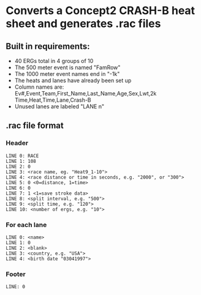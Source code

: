 # Converts a Concept2 CRASH-B heat sheet and generates .rac files

## Built in requirements:
* 40 ERGs total in 4 groups of 10
* The 500 meter event is named "FamRow"
* The 1000 meter event names end in "-1k"
* The heats and lanes have already been set up
* Column names are: Ev#,Event,Team,First_Name,Last_Name,Age,Sex,Lwt,2k Time,Heat,Time,Lane,Crash-B
* Unused lanes are labeled "LANE n"

## .rac file format

### Header
    LINE 0: RACE
    LINE 1: 108
    LINE 2: 0
    LINE 3: <race name, eg. "Heat9_1-10">
    LINE 4: <race distance or time in seconds, e.g. "2000", or "300">
    LINE 5: 0 <0=distance, 1=time>
    LINE 6: 0
    LINE 7: 1 <1=save stroke data>
    LINE 8: <split interval, e.g. "500">
    LINE 9: <split time, e.g. "120">
    LINE 10: <number of ergs, e.g. "10">

### For each lane
    LINE 0: <name>
    LINE 1: 0
    LINE 2: <blank>
    LINE 3: <country, e.g. "USA">
    LINE 4: <birth date "03041997">

### Footer
    LINE: 0
